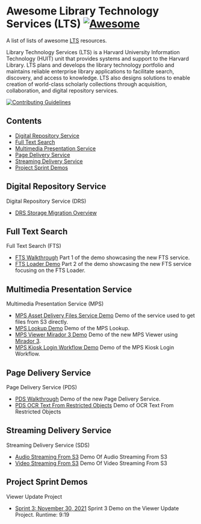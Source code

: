 # Awesome Library Technology Services (LTS) [![Awesome](https://cdn.rawgit.com/sindresorhus/awesome/d7305f38d29fed78fa85652e3a63e154dd8e8829/media/badge.svg)](https://github.com/sindresorhus/awesome)

A list of lists of awesome [LTS](https://staff.library.harvard.edu/lts) resources.

Library Technology Services (LTS) is a Harvard University Information Technology (HUIT) unit that provides systems and support to the Harvard Library. LTS plans and develops the library technology portfolio and maintains reliable enterprise library applications to facilitate search, discovery, and access to knowledge. LTS also designs solutions to enable creation of world-class scholarly collections through acquisition, collaboration, and digital repository services.

[![Contributing Guidelines](http://img.shields.io/badge/CONTRIBUTING-Guidelines-blue.svg)](./contributing.md)

## Contents
- [Digital Repository Service](#digital-repository-service)
- [Full Text Search](#full-text-search)
- [Multimedia Presentation Service](#multimedia-presentation-service)
- [Page Delivery Service](#page-delivery-service)
- [Streaming Delivery Service](#streaming-delivery-service)
- [Project Sprint Demos](#project-sprint-demos)

## Digital Repository Service

Digital Repository Service (DRS)

- [DRS Storage Migration Overview](https://drive.google.com/file/d/1RW6nvKqYhGjDZSq6odsPyI63GP77lun8/view?usp=sharing)

## Full Text Search

Full Text Search (FTS)

- [FTS Walkthrough](https://drive.google.com/file/d/1Ce6Ltz2oAiWQNt1liexYrdx_C7we2Ok6/view?usp=sharing) Part 1 of the demo showcasing the new FTS service.
- [FTS Loader Demo](https://drive.google.com/file/d/1IvKwK5otPXP7y-Ao3cQXiFLqQV4BVl8t/view?usp=sharing) Part 2 of the demo showcasing the new FTS service focusing on the FTS Loader.

## Multimedia Presentation Service

Multimedia Presentation Service (MPS)

- [MPS Asset Delivery Files Service Demo](https://harvard.zoom.us/rec/share/9aHNaPzah875Gq6eSkL8wKz6hoWBNZQ6ey2HE7b2CILK2yP2vcqWFcN5a7VMRk7t.2yDHB2OwqMeZ8c5B) Demo of the service used to get files from S3 directly.
- [MPS Lookup Demo](https://harvard.zoom.us/rec/share/8see-ndwzL32xaQWTDfPp-YfNBNhWv6TivQqHsmXqYFjVmrVjGK9N-xbSNU7hiax.L8OPnFJ5M9j_dh6p) Demo of the MPS Lookup.
- [MPS Viewer Mirador 3 Demo](https://harvard.zoom.us/rec/share/pqBV-a8ZWfkNgCZq7Fw7_xnxw0tVMh9MMzCW0fQkNw5Yauhmywdfgp7bdp7ACklg.WcU3VqTuh6nDpmsw)  Demo of the new MPS Viewer using [Mirador 3](https://github.com/ProjectMirador/mirador).
- [MPS Kiosk Login Workflow Demo](https://harvard.zoom.us/rec/share/ACTtWQjxpYjCOzFVJgv5RkWL28tjzOkuhTr0zJ3vZ84iNQMYBZCSaO-eTrTmXzc2.d0tCpNk7T16_lBbN) Demo of the MPS Kiosk Login Workflow.

## Page Delivery Service

Page Delivery Service (PDS)

- [PDS Walkthrough](https://harvard.zoom.us/rec/play/aTh-g7jNn927SIYvmdrHd1wKrnVloKSJxCEE1qn05hEgP_Hp3iQvut7Hvj0Utk8YDPidHSM9M7gEdKKw.ypbjo_5Eg5UDhdBH?continueMode=true&_x_zm_rtaid=PQCUoPY8SPuA2TQ7ONQ_PA.1634759524892.949007b03c6711093c75c40868043383&_x_zm_rhtaid=190) Demo of the new Page Delivery Service.
- [PDS OCR Text From Restricted Objects](https://harvard.zoom.us/rec/share/bINIPdhwv6VPZANjKhUTavmjFP4kFBNH7Gxn9uppRSIo1OpURkcn55-8U9Vbw_tB.vzWQAgbW6bw1Txhq) Demo of OCR Text From Restricted Objects

## Streaming Delivery Service

Streaming Delivery Service (SDS)

- [Audio Streaming From S3](https://drive.google.com/file/d/1jTCTFbclzMlLMW02A4ASfneEZhwkNVTm/view?usp=sharing.-) Demo Of Audio Streaming From S3
- [Video Streaming From S3](https://drive.google.com/file/d/1W8SX_igT6PSnzX5Iy2TNORRJVtAGJ195/view?usp=sharing.-) Demo Of Video Streaming From S3

## Project Sprint Demos

Viewer Update Project

- [Sprint 3: November 30, 2021](https://harvard.zoom.us/rec/share/a-HJdMRbEVQHyXQJy2f8b9O5PLKAaNyjoAHIXt3wRmifBqWkJpxINeLjdEMJntDv.Xuyf8lrP3faToP7d) Sprint 3 Demo on the Viewer Update Project. Runtime: 9:19
